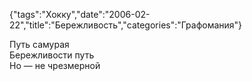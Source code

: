{"tags":"Хокку","date":"2006-02-22","title":"Бережливость","categories":"Графомания"}

Путь самурая  
Бережливости путь  
Но — не чрезмерной
